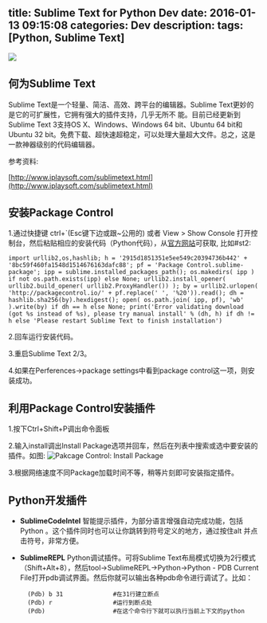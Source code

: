 title: Sublime Text for Python Dev
date: 2016-01-13 09:15:08
categories: Dev
description:
tags: [Python, Sublime Text]
---
![](http://7xof1d.com1.z0.glb.clouddn.com/img/sublimetext.jpg)

## 何为Sublime Text

Sublime Text是一个轻量、简洁、高效、跨平台的编辑器。Sublime Text更妙的是它的可扩展性，它拥有强大的插件支持，几乎无所不 能。目前已经更新到Sublime Text 3支持OS X、Windows、Windows 64 bit、Ubuntu 64 bit和 Ubuntu 32 bit。免费下载、超快速超稳定，可以处理大量超大文件。总之，这是一款神器级别的代码编辑器。

参考资料:

[http://www.iplaysoft.com/sublimetext.html](http://www.iplaysoft.com/sublimetext.html)

## 安装Package Control

1.通过快捷键 ctrl+`(Esc键下边或跟~公用的) 或者 View > Show Console 打开控制台，然后粘贴相应的安装代码（Python代码），从[官方网站](https://packagecontrol.io/installation)可获取, 比如#st2:

    import urllib2,os,hashlib; h = '2915d1851351e5ee549c20394736b442' + '8bc59f460fa1548d1514676163dafc88'; pf = 'Package Control.sublime-package'; ipp = sublime.installed_packages_path(); os.makedirs( ipp ) if not os.path.exists(ipp) else None; urllib2.install_opener( urllib2.build_opener( urllib2.ProxyHandler()) ); by = urllib2.urlopen( 'http://packagecontrol.io/' + pf.replace(' ', '%20')).read(); dh = hashlib.sha256(by).hexdigest(); open( os.path.join( ipp, pf), 'wb' ).write(by) if dh == h else None; print('Error validating download (got %s instead of %s), please try manual install' % (dh, h) if dh != h else 'Please restart Sublime Text to finish installation')

2.回车运行安装代码。

3.重启Sublime Text 2/3。

4.如果在Perferences->package settings中看到package control这一项，则安装成功。

## 利用Package Control安装插件

1.按下Ctrl+Shift+P调出命令面板

2.输入install调出Install Package选项并回车，然后在列表中搜索或选中要安装的插件。如图:
![Pakcage Control: Install Package](http://7xof1d.com1.z0.glb.clouddn.com/img/SublimeText_Package_Control.png)

3.根据网络速度不同Package加载时间不等，稍等片刻即可安装指定插件。

## Python开发插件 

- **SublimeCodeIntel** 智能提示插件，为部分语言增强自动完成功能，包括Python 。这个插件同时也可以让你跳转到符号定义的地方，通过按住alt 并点击符号，非常方便。 
- **SublimeREPL** Python调试插件。可将Sublime Text布局模式切换为2行模式（Shift+Alt+8），然后tool->SublimeREPL->Python->Python - PDB Current File打开pdb调试界面。然后你就可以输出各种pdb命令进行调试了。比如：

        (Pdb) b 31              #在31行建立断点
        (Pdb) r                 #运行到断点处
        (Pdb)                   #在这个命令行下就可以执行当前上下文的python
